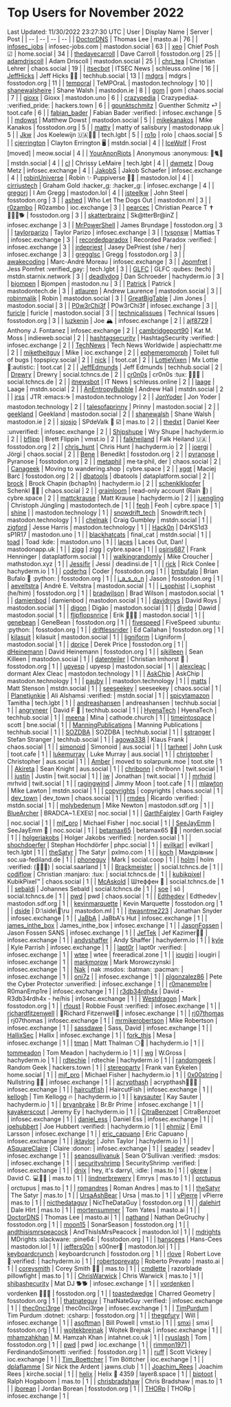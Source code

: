 # Top Users for November 2022
Last Updated: 11/30/2022 23:27:30 UTC
| User | Display Name | Server | Post |
| -- | -- | -- | -- |
| [DoctorDNS](https://masto.ai/@DoctorDNS) | Thomas Lee | masto.ai | 76 |
| [infosec_jobs](https://mastodon.social/@infosec_jobs) | infosec-jobs.com | mastodon.social | 63 |
| [xeo](https://home.social/@xeo) | Chief Posh ☑ | home.social | 34 |
| [thedavecarroll](https://fosstodon.org/@thedavecarroll) | Dave Carroll | fosstodon.org | 25 |
| [adamdriscoll](https://mastodon.social/@adamdriscoll) | Adam Driscoll | mastodon.social | 25 |
| [chri_tea](https://chaos.social/@chri_tea) | Christian Lehrer | chaos.social | 19 |
| [itsecbot](https://schleuss.online/@itsecbot) | ITSEC News | schleuss.online | 16 |
| [JeffHicks](https://techhub.social/@JeffHicks) | Jeff Hicks 🐶🎼 | techhub.social | 13 |
| [mdgrs](https://fosstodon.org/@mdgrs) | mdgrs | fosstodon.org | 11 |
| [temporal](https://mastodon.technology/@temporal) | TeMPOraL | mastodon.technology | 10 |
| [shanewalsheire](https://mastodon.ie/@shanewalsheire) | Shane Walsh | mastodon.ie | 8 |
| [gom](https://chaos.social/@gom) | gom | chaos.social | 7 |
| [gioxx](https://mastodon.uno/@gioxx) | Gioxx | mastodon.uno | 6 |
| [crazypedia](https://hackers.town/@crazypedia) | Crazypedia⍼ :verified_pride: | hackers.town | 6 |
| [gpunktschmitz](https://toot.cafe/@gpunktschmitz) | Guenther Schmitz ⏎ | toot.cafe | 6 |
| [fabian_bader](https://infosec.exchange/@fabian_bader) | Fabian Bader :verified: | infosec.exchange | 5 |
| [mdowst](https://mastodon.social/@mdowst) | Matthew Dowst | mastodon.social | 5 |
| [mikekanakos](https://fosstodon.org/@mikekanakos) | Mike Kanakos | fosstodon.org | 5 |
| [matty](https://mastodonapp.uk/@matty) | matty of salisbury | mastodonapp.uk | 5 |
| [Jkw](https://tech.lgbt/@Jkw) | Jos Koelewijn 🇺🇦🏳️‍🌈 | tech.lgbt | 5 |
| [ro1o](https://chaos.social/@ro1o) | rolo | chaos.social | 5 |
| [cjerrington](https://mstdn.social/@cjerrington) | Clayton Errington 🖥️ | mstdn.social | 4 |
| [IceWolf](https://meow.social/@IceWolf) | Frost [moved] | meow.social | 4 |
| [YourAnonRiots](https://mstdn.social/@YourAnonRiots) | Anonymous :anonymous: 🐾🐈🏴 | mstdn.social | 4 |
| [cl](https://tech.lgbt/@cl) | Chrissy LeMaire | tech.lgbt | 4 |
| [dwmetz](https://infosec.exchange/@dwmetz) | Doug Metz | infosec.exchange | 4 |
| [JakobS](https://infosec.exchange/@JakobS) | Jakob Schaefer | infosec.exchange | 4 |
| [robinUniverse](https://mastodon.lol/@robinUniverse) | Robin ✨ Puppiverse 🏳️‍⚧️ | mastodon.lol | 4 |
| [cirriustech](https://infosec.exchange/@cirriustech) | Graham Gold :hacker_g: :hacker_g: | infosec.exchange | 4 |
| [gregorj](https://mastodon.lol/@gregorj) | I Am Gregg | mastodon.lol | 4 |
| [jsteelkw](https://fosstodon.org/@jsteelkw) | John Steel | fosstodon.org | 3 |
| [ashed](https://mastodon.ml/@ashed) | Who Let The Dogs Out | mastodon.ml | 3 |
| [r0zambo](https://ioc.exchange/@r0zambo) | R0zambo | ioc.exchange | 3 |
| [pearcec](https://fosstodon.org/@pearcec) | Christian Pearce T ✝️🏃🏻‍♂️🐕 | fosstodon.org | 3 |
| [skatterbrainz](https://infosec.exchange/@skatterbrainz) | Sk@tterBr@inZ | infosec.exchange | 3 |
| [MrPowerShell](https://fosstodon.org/@MrPowerShell) | James Brundage | fosstodon.org | 3 |
| [taylorparizo](https://infosec.exchange/@taylorparizo) | Taylor Parizo | infosec.exchange | 3 |
| [tysonsw](https://infosec.exchange/@tysonsw) | Mattias T | infosec.exchange | 3 |
| [recordedparadox](https://infosec.exchange/@recordedparadox) | Recorded Paradox :verified: | infosec.exchange | 3 |
| [jrdepriest](https://infosec.exchange/@jrdepriest) | Jasey DePriest (she / her) | infosec.exchange | 3 |
| [gregglsc](https://fosstodon.org/@gregglsc) | Gregg | fosstodon.org | 3 |
| [awakecoding](https://infosec.exchange/@awakecoding) | Marc-André Moreau | infosec.exchange | 3 |
| [Jpomfret](https://tech.lgbt/@Jpomfret) | Jess Pomfret :verified_gay: | tech.lgbt | 3 |
| [GLFC](https://mstdn.starnix.network/@GLFC) | GLFC :qubes: (tech) | mstdn.starnix.network | 3 |
| [deadlydog](https://hachyderm.io/@deadlydog) | Dan Schroeder | hachyderm.io | 3 |
| [bjompen](https://mastodon.nu/@bjompen) | Bjompen | mastodon.nu | 3 |
| [Patrick](https://mastodontech.de/@Patrick) | Patrick | mastodontech.de | 3 |
| [atlauren](https://mastodon.social/@atlauren) | Andrew Laurence | mastodon.social | 3 |
| [robinmalik](https://mastodon.social/@robinmalik) | Robin | mastodon.social | 3 |
| [GreatBigTable](https://mastodon.social/@GreatBigTable) | Jim Jones | mastodon.social | 3 |
| [P0w3rChi3f](https://infosec.exchange/@P0w3rChi3f) | P0w3rChi3f | infosec.exchange | 3 |
| [furicle](https://mastodon.social/@furicle) | furicle | mastodon.social | 3 |
| [technicalissues](https://fosstodon.org/@technicalissues) | Technical Issues | fosstodon.org | 3 |
| [luzkenin](https://infosec.exchange/@luzkenin) | Joe 🏔️ | infosec.exchange | 2 |
| [ajf8729](https://infosec.exchange/@ajf8729) | Anthony J. Fontanez | infosec.exchange | 2 |
| [cambridgeport90](https://indieweb.social/@cambridgeport90) | Kat M. Moss | indieweb.social | 2 |
| [hashtagsecurity](https://infosec.exchange/@hashtagsecurity) | HashtagSecurity :verified: | infosec.exchange | 2 |
| [TechNews](https://aspiechattr.me/@TechNews) | Tech News Worldwide | aspiechattr.me | 2 |
| [miketheitguy](https://ioc.exchange/@miketheitguy) | Mike | ioc.exchange | 2 |
| [ephemeromorph](https://topspicy.social/@ephemeromorph) | Toilet full of bugs | topspicy.social | 2 |
| [nick](https://toot.cat/@nick) |  | toot.cat | 2 |
| [LottieVixen](https://toot.cat/@LottieVixen) | Mx Lottie 💜:autistic:​ | toot.cat | 2 |
| [JeffEdmunds](https://techhub.social/@JeffEdmunds) | Jeff Edmunds | techhub.social | 2 |
| [Drewry](https://social.tchncs.de/@Drewry) | Drewry | social.tchncs.de | 2 |
| [cr0n0s](https://social.tchncs.de/@cr0n0s) | cr0n0s :tux: 📡🇵🇪 | social.tchncs.de | 2 |
| [itnewsbot](https://schleuss.online/@itnewsbot) | IT News | schleuss.online | 2 |
| [laage](https://mstdn.social/@laage) | Laage | mstdn.social | 2 |
| [AnEntropyBubble](https://mstdn.social/@AnEntropyBubble) | Andrew Hall | mstdn.social | 2 |
| [jrss](https://mastodon.technology/@jrss) | JTR :emacs:☕ | mastodon.technology | 2 |
| [JonYoder](https://mastodon.technology/@JonYoder) | Jon Yoder | mastodon.technology | 2 |
| [talesofaprinny](https://mastodon.social/@talesofaprinny) | Prinny | mastodon.social | 2 |
| [geekland](https://mastodon.social/@geekland) | Geekland | mastodon.social | 2 |
| [shanewalsh](https://mastodon.ie/@shanewalsh) | Shane Walsh | mastodon.ie | 2 |
| [sjosjo](https://mas.to/@sjosjo) | SPdeValk 🐘️ ☑️ | mas.to | 2 |
| [thedxt](https://infosec.exchange/@thedxt) | Daniel Keer :unverified: | infosec.exchange | 2 |
| [Shipshupe](https://hachyderm.io/@Shipshupe) | Wry Shupe | hachyderm.io | 2 |
| [bflipp](https://vmst.io/@bflipp) | Brett Flippin | vmst.io | 2 |
| [falkheiland](https://fosstodon.org/@falkheiland) | Falk Heiland 🇺🇦 | fosstodon.org | 2 |
| [chris_hunt](https://hachyderm.io/@chris_hunt) | Chris Hunt | hachyderm.io | 2 |
| [joergi](https://chaos.social/@joergi) | Jörgi | chaos.social | 2 |
| [Bene](https://fosstodon.org/@Bene) | Benedikt | fosstodon.org | 2 |
| [pyranose](https://fosstodon.org/@pyranose) | Pyranose | fosstodon.org | 2 |
| [metaphil](https://chaos.social/@metaphil) | me·ta·phil, der | chaos.social | 2 |
| [Canageek](https://cybre.space/@Canageek) | Moving to wandering.shop | cybre.space | 2 |
| [xgqt](https://fosstodon.org/@xgqt) | Maciej Barć | fosstodon.org | 2 |
| [dbatools](https://dataplatform.social/@dbatools) | dbatools | dataplatform.social | 2 |
| [brock](https://hachyderm.io/@brock) | Brock Chapin (bchap1n) | hachyderm.io | 2 |
| [schenklklopfer](https://chaos.social/@schenklklopfer) | Schenkl 🏳️‍🌈 | chaos.social | 2 |
| [grainloom](https://cybre.space/@grainloom) | read-only account (Rain 🚱) | cybre.space | 2 |
| [mattckrause](https://hachyderm.io/@mattckrause) | Matt Krause | hachyderm.io | 2 |
| [juengling](https://mastodontech.de/@juengling) | Christoph Jüngling | mastodontech.de | 1 |
| [feoh](https://cybre.space/@feoh) | Feoh | cybre.space | 1 |
| [shine](https://mastodon.technology/@shine) |  | mastodon.technology | 1 |
| [snowdrift_tech](https://mastodon.technology/@snowdrift_tech) | Snowdrift.tech | mastodon.technology | 1 |
| [chelnak](https://mstdn.social/@chelnak) | Craig Gumbley | mstdn.social | 1 |
| [zigford](https://mastodon.technology/@zigford) | Jesse Harris | mastodon.technology | 1 |
| [Hack0n](https://mastodon.uno/@Hack0n) | D4rKS1d3 sP1R17 | mastodon.uno | 1 |
| [blackhatcats](https://mstdn.social/@blackhatcats) | final_cat | mstdn.social | 1 |
| [toad](https://mastodon.uno/@toad) | Toad :kde: | mastodon.uno | 1 |
| [laces](https://mastodonapp.uk/@laces) | Laces Out, Dan! | mastodonapp.uk | 1 |
| [zigg](https://cybre.space/@zigg) | zigg | cybre.space | 1 |
| [osiris687](https://dataplatform.social/@osiris687) | Frank Henninger | dataplatform.social | 1 |
| [walkingrandomly](https://mathstodon.xyz/@walkingrandomly) | Mike Croucher | mathstodon.xyz | 1 |
| [Jessifir](https://deadinsi.de/@Jessifir) | Jessi | deadinsi.de | 1 |
| [rick](https://hachyderm.io/@rick) | Rick Conlee | hachyderm.io | 1 |
| [coderhq](https://fosstodon.org/@coderhq) | Coder | fosstodon.org | 1 |
| [bmbufalo](https://fosstodon.org/@bmbufalo) | Brian Bufalo :apple: :python: | fosstodon.org | 1 |
| [j_a_s_o_n](https://fosstodon.org/@j_a_s_o_n) | Jason | fosstodon.org | 1 |
| [aeveltstra](https://mastodon.social/@aeveltstra) | André E. Veltstra | mastodon.social | 1 |
| [i_sophist](https://fosstodon.org/@i_sophist) | i_sophist (he/him) | fosstodon.org | 1 |
| [bradwilson](https://mastodon.social/@bradwilson) | Brad Wilson | mastodon.social | 1 |
| [damienbod](https://mastodon.social/@damienbod) | damienbod | mastodon.social | 1 |
| [davidroys](https://mastodon.social/@davidroys) | David Roys | mastodon.social | 1 |
| [digon](https://mastodon.social/@digon) | Digão | mastodon.social | 1 |
| [djvdq](https://mastodon.social/@djvdq) | Dawid | mastodon.social | 1 |
| [flipflopsnrice](https://mastodon.social/@flipflopsnrice) | Erik 🧑🏻‍💻 | mastodon.social | 1 |
| [genebean](https://fosstodon.org/@genebean) | GeneBean | fosstodon.org | 1 |
| [fivespeed](https://fosstodon.org/@fivespeed) | FiveSpeed :ubuntu: :python: | fosstodon.org | 1 |
| [driftlessrider](https://fosstodon.org/@driftlessrider) | Ed Callahan | fosstodon.org | 1 |
| [kilasuit](https://mastodon.social/@kilasuit) | kilasuit | mastodon.social | 1 |
| [ligniform](https://mastodon.social/@ligniform) | Ligniform | mastodon.social | 1 |
| [dprice](https://fosstodon.org/@dprice) | Derek Price | fosstodon.org | 1 |
| [dHeinemann](https://fosstodon.org/@dHeinemann) | David Heinemann | fosstodon.org | 1 |
| [sjkilleen](https://mastodon.social/@sjkilleen) | Sean Killeen | mastodon.social | 1 |
| [datenteiler](https://fosstodon.org/@datenteiler) | Christian Imhorst 👻 | fosstodon.org | 1 |
| [upyesp](https://mastodon.social/@upyesp) | upyesp | mastodon.social | 1 |
| [alexcleac](https://mastodon.technology/@alexcleac) | dormant Alex Cleac | mastodon.technology | 1 |
| [AskChip](https://mastodon.technology/@AskChip) | AskChip | mastodon.technology | 1 |
| [pauby](https://mastodon.technology/@pauby) |  | mastodon.technology | 1 |
| [matts](https://mstdn.social/@matts) | Matt Stenson | mstdn.social | 1 |
| [seeseekey](https://chaos.social/@seeseekey) | seeseekey | chaos.social | 1 |
| [Planetjunkie](https://mstdn.social/@Planetjunkie) | Ali Alshamsi :verified: | mstdn.social | 1 |
| [spicytamazon](https://tech.lgbt/@spicytamazon) | Tamitha | tech.lgbt | 1 |
| [andreashansen](https://techhub.social/@andreashansen) | andreashansen | techhub.social | 1 |
| [angryneer](https://techhub.social/@angryneer) | David F 💢 | techhub.social | 1 |
| [HyenaTech](https://techhub.social/@HyenaTech) | HyenaTech | techhub.social | 1 |
| [meena](https://cathode.church/@meena) | Mina | cathode.church | 1 |
| [timeintospace](https://bne.social/@timeintospace) | scott | bne.social | 1 |
| [ManningPublications](https://techhub.social/@ManningPublications) | Manning Publications | techhub.social | 1 |
| [SOZDBA](https://techhub.social/@SOZDBA) | SOZDBA | techhub.social | 1 |
| [sstranger](https://techhub.social/@sstranger) | Stefan Stranger | techhub.social | 1 |
| [agowa338](https://chaos.social/@agowa338) | Klaus Frank | chaos.social | 1 |
| [simonoid](https://aus.social/@simonoid) | Simonoid | aus.social | 1 |
| [tarheel](https://toot.cafe/@tarheel) | John Lusk | toot.cafe | 1 |
| [lukemurray](https://aus.social/@lukemurray) | Luke Murray | aus.social | 1 |
| [christopher](https://aus.social/@christopher) | Christopher | aus.social | 1 |
| [Amber](https://toot.site/@Amber) | moved to solarpunk.moe | toot.site | 1 |
| [Akireta](https://aus.social/@Akireta) | Sean Knight | aus.social | 1 |
| [chribonn](https://twit.social/@chribonn) | chribonn | twit.social | 1 |
| [justin](https://twit.social/@justin) | Justin | twit.social | 1 |
| [jw](https://twit.social/@jw) | Jonathan | twit.social | 1 |
| [mrhvid](https://twit.social/@mrhvid) | mrhvid | twit.social | 1 |
| [ragingwind](https://toot.cafe/@ragingwind) | Jimmy Moon | toot.cafe | 1 |
| [mlawton](https://mstdn.social/@mlawton) | Mike Lawton | mstdn.social | 1 |
| [copyrights](https://chaos.social/@copyrights) | copyrights | chaos.social | 1 |
| [dev_town](https://chaos.social/@dev_town) | dev_town | chaos.social | 1 |
| [rmdes](https://mstdn.social/@rmdes) | Ricardo :verified: | mstdn.social | 1 |
| [molybedenum](https://mastodon.sdf.org/@molybedenum) | Mike Newton | mastodon.sdf.org | 1 |
| [BlueArcher](https://noc.social/@BlueArcher) | BRADCA~1.EXE☑️ | noc.social | 1 |
| [GarthFaigley](https://noc.social/@GarthFaigley) | Garth Faigley | noc.social | 1 |
| [mjf_pro](https://noc.social/@mjf_pro) | Michael Fisher | noc.social | 1 |
| [SeeJayEmm](https://noc.social/@SeeJayEmm) | SeeJayEmm 💾 | noc.social | 1 |
| [betamax65](https://norden.social/@betamax65) | betamax65 👴🏻 | norden.social | 1 |
| [holgerjakobs](https://norden.social/@holgerjakobs) | Holger Jakobs :verified: | norden.social | 1 |
| [shochdoerfer](https://phpc.social/@shochdoerfer) | Stephan Hochdörfer | phpc.social | 1 |
| [evilkarl](https://tech.lgbt/@evilkarl) | evilkarl | tech.lgbt | 1 |
| [theSatyr](https://pxlmo.com/theSatyr) | The Satyr | pxlmo.com | 1 |
| [koch](https://soc.ua-fediland.de/@koch) | Мандрівник | soc.ua-fediland.de | 1 |
| [phoneguy](https://social.coop/@phoneguy) | Mark | social.coop | 1 |
| [holm](https://social.saarland/@holm) | holm :verified:    (🦻🏻🤯) | social.saarland | 1 |
| [Brackmeister](https://social.tchncs.de/@Brackmeister) |  | social.tchncs.de | 1 |
| [codiflow](https://social.tchncs.de/@codiflow) | Christian :manjaro: :tux: | social.tchncs.de | 1 |
| [kubikpixel](https://chaos.social/@kubikpixel) | KubikPixel™ | chaos.social | 1 |
| [McAskold](https://social.tchncs.de/@McAskold) | Штеффен 🐘 | social.tchncs.de | 1 |
| [sebaldj](https://social.tchncs.de/@sebaldj) | Johannes Sebald | social.tchncs.de | 1 |
| [soe](https://social.tchncs.de/@soe) | sö | social.tchncs.de | 1 |
| [pwd](https://chaos.social/@pwd) | pwd | chaos.social | 1 |
| [Edthedev](https://mastodon.sdf.org/@Edthedev) | Edthedev | mastodon.sdf.org | 1 |
| [kevinmarquette](https://fosstodon.org/@kevinmarquette) | Kevin Marquette | fosstodon.org | 1 |
| [dside](https://mastodon.ml/@dside) | D:\side\🐘\ru | mastodon.ml | 1 |
| [itwasntme223](https://infosec.exchange/@itwasntme223) | Jonathan Snyder | infosec.exchange | 1 |
| [JaBbA](https://infosec.exchange/@JaBbA) | JaBbA's Hut | infosec.exchange | 1 |
| [james_inthe_box](https://infosec.exchange/@james_inthe_box) | James_inthe_box | infosec.exchange | 1 |
| [JasonFossen](https://infosec.exchange/@JasonFossen) | Jason Fossen SANS | infosec.exchange | 1 |
| [JefTek](https://infosec.exchange/@JefTek) | Jef Kazimer😶‍🌫️ | infosec.exchange | 1 |
| [andyshaffer](https://hachyderm.io/@andyshaffer) | Andy Shaffer | hachyderm.io | 1 |
| [kyle](https://infosec.exchange/@kyle) | Kyle Parrish | infosec.exchange | 1 |
| [lapt0r](https://infosec.exchange/@lapt0r) | lapt0r :verified: | infosec.exchange | 1 |
| [wtee](https://freeradical.zone/@wtee) | wtee | freeradical.zone | 1 |
| [iougiri](https://infosec.exchange/@iougiri) | iougiri | infosec.exchange | 1 |
| [markmorow](https://infosec.exchange/@markmorow) | Mark Morowczynski | infosec.exchange | 1 |
| [Nak](https://infosec.exchange/@Nak) | nak  :msdos: :batman: :pacman: | infosec.exchange | 1 |
| [oni7z](https://infosec.exchange/@oni7z) |  | infosec.exchange | 1 |
| [plgonzalez86](https://infosec.exchange/@plgonzalez86) | Pete the Cyber Protector :unverified: | infosec.exchange | 1 |
| [r0manemp1re](https://infosec.exchange/@r0manemp1re) | R0manEmp1re | infosec.exchange | 1 |
| [r3db34rdh4x](https://infosec.exchange/@r3db34rdh4x) | David - R3db34rdh4x - he/his | infosec.exchange | 1 |
| [Westdragon](https://fosstodon.org/@Westdragon) | Mark | fosstodon.org | 1 |
| [rfoust](https://infosec.exchange/@rfoust) | Robbie Foust :verified: | infosec.exchange | 1 |
| [richardfitzenwell](https://infosec.exchange/@richardfitzenwell) | 🦒Richard Fitzenwell🦒 | infosec.exchange | 1 |
| [rj07thomas](https://infosec.exchange/@rj07thomas) | rj07thomas | infosec.exchange | 1 |
| [mrmikerobertson](https://infosec.exchange/@mrmikerobertson) | Mike Robertson | infosec.exchange | 1 |
| [sassdawe](https://infosec.exchange/@sassdawe) | Sass, David | infosec.exchange | 1 |
| [HallixSec](https://infosec.exchange/@HallixSec) | Hallix | infosec.exchange | 1 |
| [fork_this](https://infosec.exchange/@fork_this) | Mesa | infosec.exchange | 1 |
| [tman](https://hachyderm.io/@tman) | Matt Thalman ⚪️🥅 | hachyderm.io | 1 |
| [tommeadon](https://hachyderm.io/@tommeadon) | Tom Meadon | hachyderm.io | 1 |
| [wg](https://hachyderm.io/@wg) | W.Gross | hachyderm.io | 1 |
| [rdtechie](https://hachyderm.io/@rdtechie) | rdtechie | hachyderm.io | 1 |
| [randomgeek](https://hackers.town/@randomgeek) | Random Geek | hackers.town | 1 |
| [stereoparty](https://home.social/@stereoparty) | Frank van Eykelen | home.social | 1 |
| [mjf_pro](https://hachyderm.io/@mjf_pro) | Michael Fisher | hachyderm.io | 1 |
| [0x00string](https://infosec.exchange/@0x00string) | Nullstring 🏴‍☠️ | infosec.exchange | 1 |
| [acrypthash](https://infosec.exchange/@acrypthash) | acrypthash👨🏻‍💻 | infosec.exchange | 1 |
| [haircutfish](https://infosec.exchange/@haircutfish) | HaircutFish | infosec.exchange | 1 |
| [kellogh](https://hachyderm.io/@kellogh) | Tim Kellogg 🔥 | hachyderm.io | 1 |
| [kaysauter](https://hachyderm.io/@kaysauter) | Kay Sauter | hachyderm.io | 1 |
| [bryanbrake](https://infosec.exchange/@bryanbrake) | Br.Br Prime | infosec.exchange | 1 |
| [kayakerscout](https://hachyderm.io/@kayakerscout) | Jeremy Ey | hachyderm.io | 1 |
| [CitraBenzoet](https://infosec.exchange/@CitraBenzoet) | CitraBenzoet | infosec.exchange | 1 |
| [daniel_ess](https://infosec.exchange/@daniel_ess) | Daniel Ess | infosec.exchange | 1 |
| [joehubbert](https://hachyderm.io/@joehubbert) | Joe Hubbert :verified: | hachyderm.io | 1 |
| [ehmiiz](https://infosec.exchange/@ehmiiz) | Emil Larsson | infosec.exchange | 1 |
| [eric_capuano](https://infosec.exchange/@eric_capuano) | Eric Capuano | infosec.exchange | 1 |
| [jktaylor](https://hachyderm.io/@jktaylor) | John Taylor | hachyderm.io | 1 |
| [ASquareClaire](https://infosec.exchange/@ASquareClaire) | Claire :donor: | infosec.exchange | 1 |
| [seadev](https://infosec.exchange/@seadev) | seadev | infosec.exchange | 1 |
| [seanosullivanuk](https://infosec.exchange/@seanosullivanuk) | Sean O’Sullivan :verified: :msdos: | infosec.exchange | 1 |
| [securityshrimp](https://infosec.exchange/@securityshrimp) | SecurityShrimp :verified: | infosec.exchange | 1 |
| [dnix](https://mas.to/@dnix) | hey, it's darryl, :idle: | mas.to | 1 |
| [gkrew](https://mas.to/@gkrew) | David C. 💻🍳📸 | mas.to | 1 |
| [lindnerbrewery](https://mas.to/@lindnerbrewery) | Emrys | mas.to | 1 |
| [orctupus](https://mas.to/@orctupus) | orctupus | mas.to | 1 |
| [romandres](https://mas.to/@romandres) | Roman Andres | mas.to | 1 |
| [theSatyr](https://mas.to/@theSatyr) | The Satyr | mas.to | 1 |
| [UrsaAshBear](https://mas.to/@UrsaAshBear) | Ursa | mas.to | 1 |
| [vPierre](https://mas.to/@vPierre) | vPierre | mas.to | 1 |
| [nicthedataguy](https://fosstodon.org/@nicthedataguy) | NicTheDataGuy | fosstodon.org | 1 |
| [dalehirt](https://mas.to/@dalehirt) | Dale HIrt | mas.to | 1 |
| [mortensummer](https://masto.ai/@mortensummer) | Tom Yates | masto.ai | 1 |
| [DoctorDNS](https://masto.ai/users/DoctorDNS) | Thomas Lee | masto.ai | 1 |
| [nathand](https://fosstodon.org/@nathand) | Nathan DeGruchy | fosstodon.org | 1 |
| [moon15](https://fosstodon.org/@moon15) | SonarSeason | fosstodon.org | 1 |
| [andthisismrspeacock](https://mastodon.lol/@andthisismrspeacock) | AndThisIsMrsPeacock | mastodon.lol | 1 |
| [mdrights](https://fosstodon.org/@mdrights) | MDrights :slackware: :pine64: | fosstodon.org | 1 |
| [hanscees](https://mastodon.lol/@hanscees) | Hans-Cees | mastodon.lol | 1 |
| [jeffers00n](https://mastodon.lol/@jeffers00n) | s00ner🌈 | mastodon.lol | 1 |
| [keyboardcrunch](https://fosstodon.org/@keyboardcrunch) | keyboardcrunch | fosstodon.org | 1 |
| [rlove](https://hachyderm.io/@rlove) | Robert Love 💚:verified: | hachyderm.io | 1 |
| [robertoprevato](https://masto.ai/@robertoprevato) | Roberto Prevato | masto.ai | 1 |
| [coreysmith](https://mas.to/@coreysmith) | Corey Smith 👨🏻 | mas.to | 1 |
| [cmdlette](https://mas.to/@cmdlette) | razorblade pillowfight | mas.to | 1 |
| [ChrisWarwick](https://mas.to/@ChrisWarwick) | Chris Warwick | mas.to | 1 |
| [shibashecurity](https://infosec.exchange/@shibashecurity) | Mat DJ 🐕🐕 | infosec.exchange | 1 |
| [vordenken](https://fosstodon.org/@vordenken) | vordenken 👨🏼‍💻 | fosstodon.org | 1 |
| [toastedwedge](https://fosstodon.org/@toastedwedge) | Charred Geometry | fosstodon.org | 1 |
| [thatnateguy](https://infosec.exchange/@thatnateguy) | ThatNateGuy :verified: | infosec.exchange | 1 |
| [thec0nci3rge](https://infosec.exchange/@thec0nci3rge) | thec0nci3rge | infosec.exchange | 1 |
| [TimPurdum](https://fosstodon.org/@TimPurdum) | Tim Purdum :dotnet: :csharp: | fosstodon.org | 1 |
| [thegpfury](https://infosec.exchange/@thegpfury) | Will | infosec.exchange | 1 |
| [asoftman](https://vmst.io/@asoftman) | Bill Powell | vmst.io | 1 |
| [smxi](https://fosstodon.org/@smxi) | smxi | fosstodon.org | 1 |
| [wojtekbrejnak](https://infosec.exchange/@wojtekbrejnak) | Wojtek Brejnak | infosec.exchange | 1 |
| [mhamzahkhan](https://intahnet.co.uk/@mhamzahkhan) | M. Hamzah Khan | intahnet.co.uk | 1 |
| [ryuslash](https://fosstodon.org/@ryuslash) | Tom | fosstodon.org | 1 |
| [pwd](https://ioc.exchange/@pwd) | pwd | ioc.exchange | 1 |
| [rimmon1971](https://fosstodon.org/@rimmon1971) | FerdinandoSimonetti :verified: | fosstodon.org | 1 |
| [ruff](https://ioc.exchange/@ruff) | Scott Vickrey | ioc.exchange | 1 |
| [Tim_Boettcher](https://ioc.exchange/@Tim_Boettcher) | Tim Böttcher | ioc.exchange | 1 |
| [dplaflamme](https://jawns.club/@dplaflamme) | Sir Nick the Ardent | jawns.club | 1 |
| [Joachim_Rees](https://kirche.social/@Joachim_Rees) | Joachim Rees | kirche.social | 1 |
| [helix](https://layer8.space/@helix) | Helix 📴 4359 | layer8.space | 1 |
| [biptoot](https://mas.to/@biptoot) | Ralph Hogaboom | mas.to | 1 |
| [chrisbradshaw](https://mas.to/@chrisbradshaw) | Chris Bradshaw | mas.to | 1 |
| [jborean](https://fosstodon.org/@jborean) | Jordan Borean | fosstodon.org | 1 |
| [THORp](https://infosec.exchange/@THORp) | THORp | infosec.exchange | 1 |
